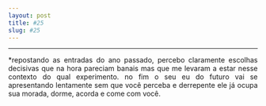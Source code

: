 ```yaml
---
layout: post
title: #25
slug: #25
---
```

---
<p class="description" style="text-align: justify;">
*repostando as entradas do ano passado, percebo claramente escolhas decisivas que na hora pareciam banais mas que me levaram a estar nesse contexto do qual experimento. no fim o seu eu do futuro vai se apresentando lentamente sem que você perceba e derrepente ele já ocupa sua morada, dorme, acorda e come com você. 
<br>
<br>
